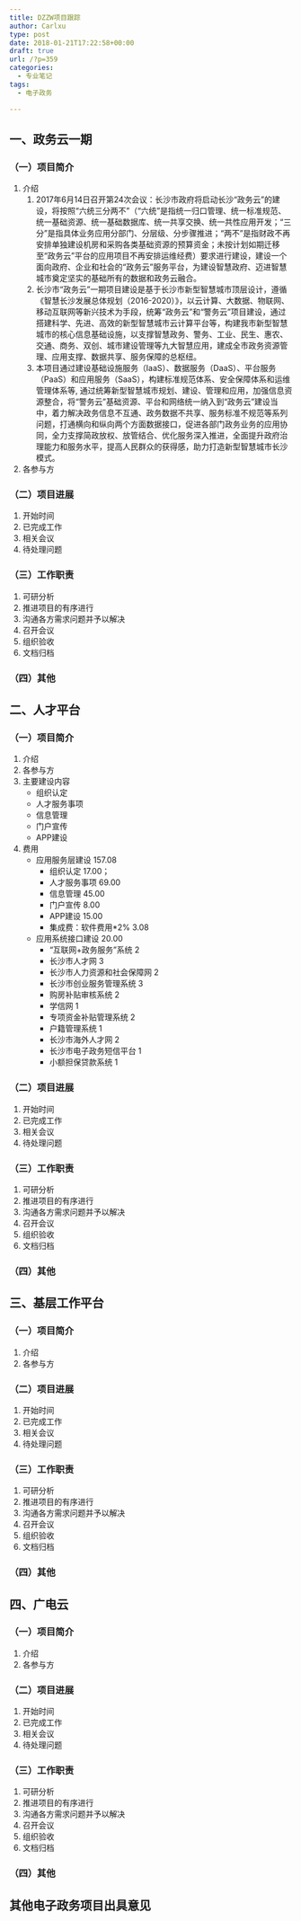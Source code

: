 ```yaml
---
title: DZZW项目跟踪
author: Carlxu
type: post
date: 2018-01-21T17:22:58+00:00
draft: true
url: /?p=359
categories:
  - 专业笔记
tags:
  - 电子政务

---
```

## 一、政务云一期

### （一）项目简介

  1. 介绍 
      1. 2017年6月14日召开第24次会议：长沙市政府将启动长沙“政务云”的建设，将按照“六统三分两不”（“六统”是指统一归口管理、统一标准规范、统一基础资源、统一基础数据库、统一共享交换、统一共性应用开发；“三分”是指具体业务应用分部门、分层级、分步骤推进；“两不”是指财政不再安排单独建设机房和采购各类基础资源的预算资金；未按计划如期迁移至“政务云”平台的应用项目不再安排运维经费）要求进行建设，建设一个面向政府、企业和社会的“政务云”服务平台，为建设智慧政府、迈进智慧城市奠定坚实的基础所有的数据和政务云融合。 
      2. 长沙市“政务云”一期项目建设是基于长沙市新型智慧城市顶层设计，遵循《智慧长沙发展总体规划（2016-2020）》，以云计算、大数据、物联网、移动互联网等新兴技术为手段，统筹“政务云”和“警务云”项目建设，通过搭建科学、先进、高效的新型智慧城市云计算平台等，构建我市新型智慧城市的核心信息基础设施，以支撑智慧政务、警务、工业、民生、惠农、交通、商务、双创、城市建设管理等九大智慧应用，建成全市政务资源管理、应用支撑、数据共享、服务保障的总枢纽。
      3. 本项目通过建设基础设施服务（IaaS）、数据服务（DaaS）、平台服务（PaaS）和应用服务（SaaS），构建标准规范体系、安全保障体系和运维管理体系等, 通过统筹新型智慧城市规划、建设、管理和应用，加强信息资源整合，将“警务云”基础资源、平台和网络统一纳入到“政务云”建设当中，着力解决政务信息不互通、政务数据不共享、服务标准不规范等系列问题，打通横向和纵向两个方面数据接口，促进各部门政务业务的应用协同，全力支撑简政放权、放管结合、优化服务深入推进，全面提升政府治理能力和服务水平，提高人民群众的获得感，助力打造新型智慧城市长沙模式。
  2. 各参与方

### （二）项目进展

  1. 开始时间
  2. 已完成工作
  3. 相关会议
  4. 待处理问题

### （三）工作职责

  1. 可研分析
  2. 推进项目的有序进行
  3. 沟通各方需求问题并予以解决
  4. 召开会议
  5. 组织验收
  6. 文档归档

### （四）其他

## 二、人才平台

### （一）项目简介

  1. 介绍
  2. 各参与方
  3. 主要建设内容 
      * 组织认定
      * 人才服务事项
      * 信息管理
      * 门户宣传
      * APP建设
  4. 费用 
      * 应用服务层建设 157.08 
          * 组织认定 17.00；
          * 人才服务事项 69.00 
          * 信息管理 45.00 
          * 门户宣传 8.00
          * APP建设 15.00 
          * 集成费：软件费用*2% 3.08 
      * 应用系统接口建设 20.00 
          * “互联网+政务服务”系统 2
          * 长沙市人才网 3
          * 长沙市人力资源和社会保障网 2
          * 长沙市创业服务管理系统 3
          * 购房补贴审核系统 2
          * 学信网 1
          * 专项资金补贴管理系统 2
          * 户籍管理系统 1
          * 长沙市海外人才网 2
          * 长沙市电子政务短信平台 1
          * 小额担保贷款系统 1

### （二）项目进展

  1. 开始时间
  2. 已完成工作
  3. 相关会议
  4. 待处理问题

### （三）工作职责

  1. 可研分析
  2. 推进项目的有序进行
  3. 沟通各方需求问题并予以解决
  4. 召开会议
  5. 组织验收
  6. 文档归档

### （四）其他

## 三、基层工作平台

### （一）项目简介

  1. 介绍
  2. 各参与方

### （二）项目进展

  1. 开始时间
  2. 已完成工作
  3. 相关会议
  4. 待处理问题

### （三）工作职责

  1. 可研分析
  2. 推进项目的有序进行
  3. 沟通各方需求问题并予以解决
  4. 召开会议
  5. 组织验收
  6. 文档归档

### （四）其他

## 四、广电云

### （一）项目简介

  1. 介绍
  2. 各参与方

### （二）项目进展

  1. 开始时间
  2. 已完成工作
  3. 相关会议
  4. 待处理问题

### （三）工作职责

  1. 可研分析
  2. 推进项目的有序进行
  3. 沟通各方需求问题并予以解决
  4. 召开会议
  5. 组织验收
  6. 文档归档

### （四）其他

## 其他电子政务项目出具意见